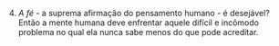 ﻿4. *A fé* - a suprema afirmação do pensamento humano - é desejável? Então a mente humana deve enfrentar aquele difícil e incômodo problema no qual ela nunca sabe menos do que pode acreditar.